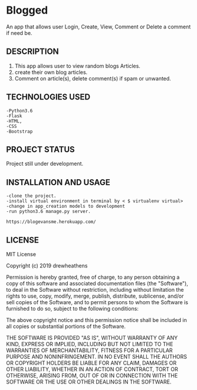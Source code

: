 # Blogged
An app that allows user Login, Create, View, Comment or Delete a comment if need be.

## DESCRIPTION
1. This app allows user to view random blogs Articles.
2. create their own blog articles.
3. Comment on article(s), delete comment(s) if spam or unwanted.  

## TECHNOLOGIES USED

    -Python3.6
    -Flask
    -HTML,
    -CSS
    -Bootstrap

## PROJECT STATUS
 Project still under development.

   ## INSTALLATION AND USAGE
    -clone the project.
    -install virtual environment in terminal by < $ virtualenv virtual>
    -change in app_creation models to development 
    -run python3.6 manage.py server.

    https://blogevansme.herokuapp.com/


## LICENSE

MIT License

Copyright (c) 2019 drewheathens

Permission is hereby granted, free of charge, to any person obtaining a copy
of this software and associated documentation files (the "Software"), to deal
in the Software without restriction, including without limitation the rights
to use, copy, modify, merge, publish, distribute, sublicense, and/or sell
copies of the Software, and to permit persons to whom the Software is
furnished to do so, subject to the following conditions:

The above copyright notice and this permission notice shall be included in all
copies or substantial portions of the Software.

THE SOFTWARE IS PROVIDED "AS IS", WITHOUT WARRANTY OF ANY KIND, EXPRESS OR
IMPLIED, INCLUDING BUT NOT LIMITED TO THE WARRANTIES OF MERCHANTABILITY,
FITNESS FOR A PARTICULAR PURPOSE AND NONINFRINGEMENT. IN NO EVENT SHALL THE
AUTHORS OR COPYRIGHT HOLDERS BE LIABLE FOR ANY CLAIM, DAMAGES OR OTHER
LIABILITY, WHETHER IN AN ACTION OF CONTRACT, TORT OR OTHERWISE, ARISING FROM,
OUT OF OR IN CONNECTION WITH THE SOFTWARE OR THE USE OR OTHER DEALINGS IN THE
SOFTWARE.
